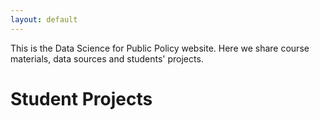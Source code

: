 ```yaml
---
layout: default
---
```


This is the Data Science for Public Policy website. Here we share course materials, data sources and students' projects.

# Student Projects

<script src="https://gist.github.com/datasciencespo/540a6d387e900e7c5e32f71b43bd270d.js"></script>
